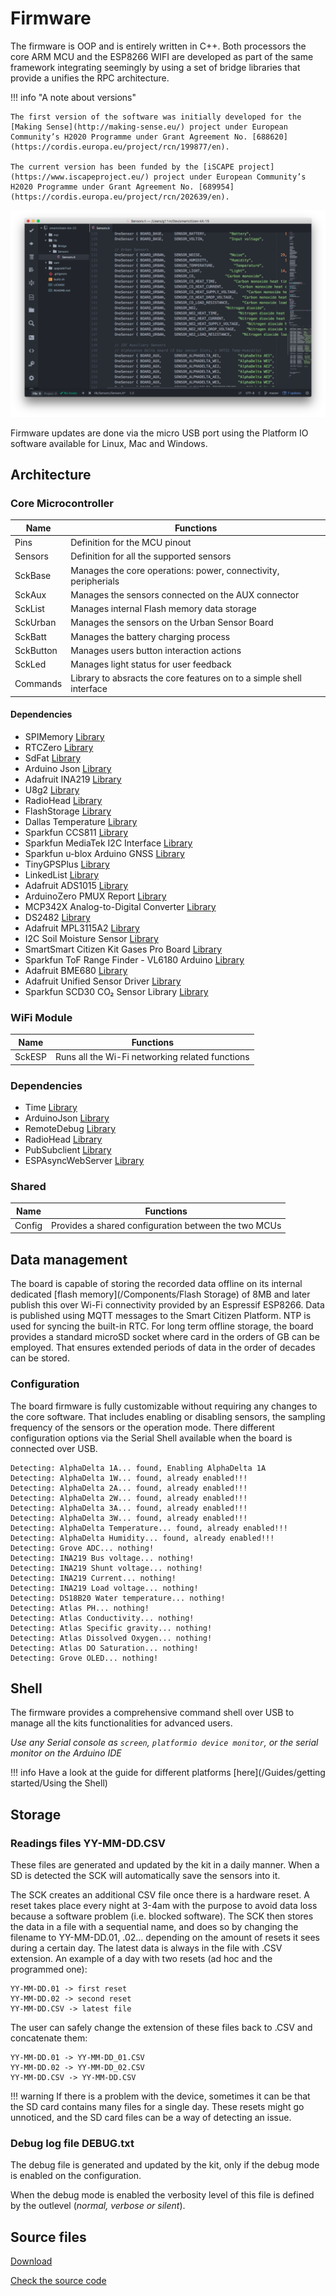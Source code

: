 Firmware
========

The firmware is OOP and is entirely written in C++. Both processors the core ARM MCU and the ESP8266 WIFI are developed as part of the same framework integrating seemingly by using a set of bridge libraries that provide a unifies the RPC architecture.

!!! info "A note about versions"

    The first version of the software was initially developed for the [Making Sense](http://making-sense.eu/) project under European Community’s H2020 Programme under Grant Agreement No. [688620](https://cordis.europa.eu/project/rcn/199877/en).

    The current version has been funded by the [iSCAPE project](https://www.iscapeproject.eu/) project under European Community’s H2020 Programme under Grant Agreement No. [689954](https://cordis.europa.eu/project/rcn/202639/en).

![](/assets/images/aDfydqU.png)

Firmware updates are done via the micro USB port using the Platform IO software available for Linux, Mac and Windows. 

## Architecture

### Core Microcontroller


| Name      | Functions                                                            |
|-----------|----------------------------------------------------------------------|
| Pins      | Definition for the MCU pinout                                        |
| Sensors   | Definition for all the supported sensors                             |
| SckBase   | Manages the core operations: power, connectivity, peripherials       |
| SckAux    | Manages the sensors connected on the AUX connector                   |
| SckList   | Manages internal Flash memory data storage                           |
| SckUrban  | Manages the sensors on the Urban Sensor Board                        |
| SckBatt   | Manages the battery charging process                                 |
| SckButton | Manages users button interaction actions                             |
| SckLed    | Manages light status for user feedback                               |
| Commands  | Library to absracts the core features on to a simple shell interface |

#### Dependencies

* SPIMemory [Library](https://github.com/Marzogh/SPIMemory)
* RTCZero [Library](https://github.com/arduino-libraries/RTCZero)
* SdFat [Library](https://github.com/greiman/SdFat)
* Arduino Json [Library](https://github.com/bblanchon/ArduinoJson)
* Adafruit INA219 [Library](https://github.com/adafruit/Adafruit_INA219)
* U8g2 [Library](https://github.com/olikraus/U8g2_Arduino)
* RadioHead [Library](http://www.airspayce.com/mikem/arduino/RadioHead/)
* FlashStorage [Library](https://github.com/cmaglie/FlashStorage)
* Dallas Temperature [Library](https://github.com/milesburton/Arduino-Temperature-Control-Library)
* Sparkfun CCS811 [Library](https://github.com/sparkfun/SparkFun_CCS811_Arduino_Library)
* Sparkfun MediaTek I2C Interface [Library](https://github.com/sparkfun/SparkFun_I2C_GPS_Arduino_Library)
* Sparkfun u-blox Arduino GNSS [Library](https://github.com/sparkfun/SparkFun_u-blox_GNSS_Arduino_Library)
* TinyGPSPlus [Library](https://github.com/mikalhart/TinyGPSPlus)
* LinkedList [Library](https://github.com/ivanseidel/LinkedList)
* Adafruit ADS1015 [Library](https://github.com/fablabbcn/Adafruit_ADS1X15)
* ArduinoZero PMUX Report [Library](https://github.com/WestfW/ArduinoZero-PMUX-report)
* MCP342X Analog-to-Digital Converter [Library](https://github.com/uChip/MCP342X)
* DS2482 [Library](https://github.com/paeaetech/paeae)
* Adafruit MPL3115A2 [Library](https://github.com/adafruit/Adafruit_MPL3115A2_Library)
* I2C Soil Moisture Sensor [Library](https://github.com/Apollon77/I2CSoilMoistureSensor)
* SmartSmart Citizen Kit Gases Pro Board [Library](https://github.com/fablabbcn/smartcitizen-kit-gases-pro-board)
* Sparkfun ToF Range Finder - VL6180 Arduino [Library](https://github.com/sparkfun/SparkFun_ToF_Range_Finder-VL6180_Arduino_Library)
* Adafruit BME680 [Library](https://github.com/adafruit/Adafruit_BME680)
* Adafruit Unified Sensor Driver [Library](https://github.com/adafruit/Adafruit_Sensor)
* Sparkfun SCD30 CO₂ Sensor Library [Library](https://github.com/sparkfun/SparkFun_SCD30_Arduino_Library)

### WiFi Module

| Name   | Functions                                       |
|--------|-------------------------------------------------|
| SckESP | Runs all the Wi-Fi networking related functions |

### Dependencies

* Time [Library](https://github.com/PaulStoffregen/Time)
* ArduinoJson [Library](https://github.com/bblanchon/ArduinoJson)
* RemoteDebug [Library](https://github.com/JoaoLopesF/RemoteDebug)
* RadioHead [Library](http://www.airspayce.com/mikem/arduino/RadioHead/)
* PubSubclient [Library](https://github.com/knolleary/pubsubclient)
* ESPAsyncWebServer [Library](https://github.com/me-no-dev/ESPAsyncWebServer)

### Shared

| Name   | Functions                                            |
|--------|------------------------------------------------------|
| Config | Provides a shared configuration between the two MCUs |


## Data management

The board is capable of storing the recorded data offline on its internal dedicated [flash memory](/Components/Flash Storage) of 8MB and later publish this over Wi-Fi connectivity provided by an Espressif ESP8266. Data is published using MQTT messages to the Smart Citizen Platform. NTP is used for syncing the built-in RTC. For long term offline storage, the board provides a standard microSD socket where card in the orders of GB can be employed. That ensures extended periods of data in the order of decades can be stored.

### Configuration

The board firmware is fully customizable without requiring any changes to the core software. That includes enabling or disabling sensors, the sampling frequency of the sensors or the operation mode. There different configuration options via the Serial Shell available when the board is connected over USB.

```
Detecting: AlphaDelta 1A... found, Enabling AlphaDelta 1A
Detecting: AlphaDelta 1W... found, already enabled!!!
Detecting: AlphaDelta 2A... found, already enabled!!!
Detecting: AlphaDelta 2W... found, already enabled!!!
Detecting: AlphaDelta 3A... found, already enabled!!!
Detecting: AlphaDelta 3W... found, already enabled!!!
Detecting: AlphaDelta Temperature... found, already enabled!!!
Detecting: AlphaDelta Humidity... found, already enabled!!!
Detecting: Grove ADC... nothing!
Detecting: INA219 Bus voltage... nothing!
Detecting: INA219 Shunt voltage... nothing!
Detecting: INA219 Current... nothing!
Detecting: INA219 Load voltage... nothing!
Detecting: DS18B20 Water temperature... nothing!
Detecting: Atlas PH... nothing!
Detecting: Atlas Conductivity... nothing!
Detecting: Atlas Specific gravity... nothing!
Detecting: Atlas Dissolved Oxygen... nothing!
Detecting: Atlas DO Saturation... nothing!
Detecting: Grove OLED... nothing!
```

## Shell

The firmware provides a comprehensive command shell over USB to manage all the kits functionalities for advanced users. 

_Use any Serial console as `screen`, `platformio device monitor`, or the serial monitor on the Arduino IDE_

!!! info
    Have a look at the guide for different platforms [here](/Guides/getting started/Using the Shell)

## Storage

### Readings files YY-MM-DD.CSV

These files are generated and updated by the kit in a daily manner. When a SD is detected the SCK will automatically save the sensors into it. 

The SCK creates an additional CSV file once there is a hardware reset. A reset takes place every night at 3-4am with the purpose to avoid data loss because a software problem (i.e. blocked software). The SCK then stores the data in a file with a sequential name, and does so by changing the filename to YY-MM-DD.01, .02... depending on the amount of resets it sees during a certain day. The latest data is always in the file with .CSV extension. An example of a day with two resets (ad hoc and the programmed one):

```
YY-MM-DD.01 -> first reset
YY-MM-DD.02 -> second reset
YY-MM-DD.CSV -> latest file
```

The user can safely change the extension of these files back to .CSV and concatenate them:

```
YY-MM-DD.01 -> YY-MM-DD_01.CSV
YY-MM-DD.02 -> YY-MM-DD_02.CSV
YY-MM-DD.CSV -> YY-MM-DD.CSV
```

!!! warning
    If there is a problem with the device, sometimes it can be that the SD card contains many files for a single day. These resets might go unnoticed, and the SD card files can be a way of detecting an issue.

### Debug log file DEBUG.txt

The debug file is generated and updated by the kit, only if the debug mode is enabled on the configuration.

When the debug mode is enabled the verbosity level of this file is defined by the outlevel (_normal, verbose or silent_).

## Source files

<a class="github-button" data-size="large" href="https://github.com/fablabbcn/smartcitizen-kit-21/archive/master.zip" data-icon="octicon-cloud-download" aria-label="Download from GitHub">Download</a>

<a class="github-button" data-size="large" href="https://github.com/fablabbcn/smartcitizen-kit-21" aria-label="Check the source code">Check the source code</a>
